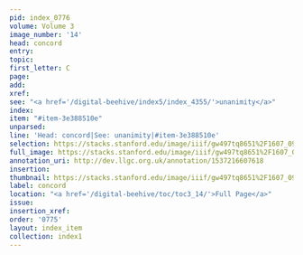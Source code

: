 ```yaml
---
pid: index_0776
volume: Volume 3
image_number: '14'
head: concord
entry: 
topic: 
first_letter: C
page: 
add: 
xref: 
see: "<a href='/digital-beehive/index5/index_4355/'>unanimity</a>"
index: 
item: "#item-3e388510e"
unparsed: 
line: 'Head: concord|See: unanimity|#item-3e388510e'
selection: https://stacks.stanford.edu/image/iiif/gw497tq8651%2F1607_0957/409,2113,758,162/full/0/default.jpg
full_image: https://stacks.stanford.edu/image/iiif/gw497tq8651%2F1607_0957/full/full/0/default.jpg
annotation_uri: http://dev.llgc.org.uk/annotation/1537216607618
insertion: 
thumbnail: https://stacks.stanford.edu/image/iiif/gw497tq8651%2F1607_0957/409,2113,758,162/150,/0/default.jpg
label: concord
location: "<a href='/digital-beehive/toc/toc3_14/'>Full Page</a>"
issue: 
insertion_xref: 
order: '0775'
layout: index_item
collection: index1
---
```

